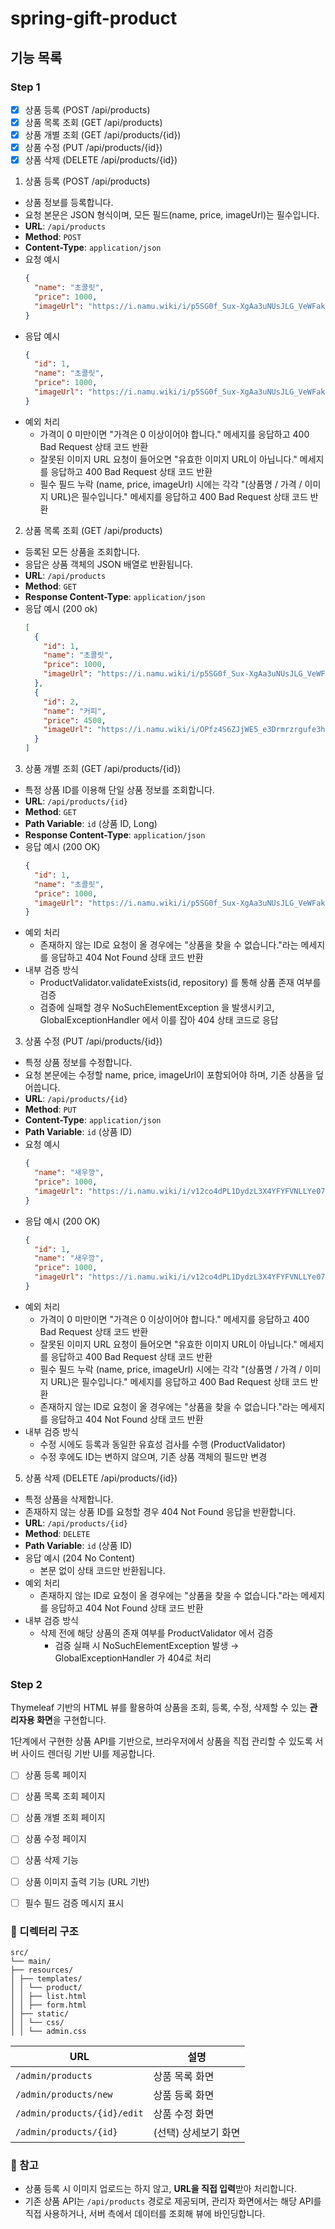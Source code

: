 # spring-gift-product

## 기능 목록

### Step 1

- [x] 상품 등록 (POST /api/products)
- [x] 상품 목록 조회 (GET /api/products)
- [x] 상품 개별 조회 (GET /api/products/{id})
- [x] 상품 수정 (PUT /api/products/{id})
- [x] 상품 삭제 (DELETE /api/products/{id})

1. 상품 등록 (POST /api/products)
  - 상품 정보를 등록합니다.  
  - 요청 본문은 JSON 형식이며, 모든 필드(name, price, imageUrl)는 필수입니다.
  - **URL**: `/api/products`
  - **Method**: `POST`
  - **Content-Type**: `application/json`
  - 요청 예시
    ```json
    {
      "name": "초콜릿",
      "price": 1000,
      "imageUrl": "https://i.namu.wiki/i/p5SG0f_Sux-XgAa3uNUsJLG_VeWFakukCtXW4kAiWZoiTqjYq0xVDJGpWqga8_LNZGQoCLf-E-gCev-GLYdibGQgQFny_R44zfBbtwU52rpJ1d_sOkzZb8CaBO7DTi3mTrTkRW_SN7wBX9DlAa0zBg.webp"
    }
  - 응답 예시
    ```json
    {
      "id": 1,
      "name": "초콜릿",
      "price": 1000,
      "imageUrl": "https://i.namu.wiki/i/p5SG0f_Sux-XgAa3uNUsJLG_VeWFakukCtXW4kAiWZoiTqjYq0xVDJGpWqga8_LNZGQoCLf-E-gCev-GLYdibGQgQFny_R44zfBbtwU52rpJ1d_sOkzZb8CaBO7DTi3mTrTkRW_SN7wBX9DlAa0zBg.webp"
    }
  - 예외 처리
    - 가격이 0 미만이면 "가격은 0 이상이어야 합니다." 메세지를 응답하고 400 Bad Request 상태 코드 반환
    - 잘못된 이미지 URL 요청이 들어오면 "유효한 이미지 URL이 아닙니다." 메세지를 응답하고 400 Bad Request 상태 코드 반환
    - 필수 필드 누락 (name, price, imageUrl) 시에는 각각 "(상품명 / 가격 / 이미지 URL)은 필수입니다." 메세지를 응답하고 400 Bad Request 상태 코드 반환

2. 상품 목록 조회 (GET /api/products)
  - 등록된 모든 상품을 조회합니다.  
  - 응답은 상품 객체의 JSON 배열로 반환됩니다.
  - **URL**: `/api/products`
  - **Method**: `GET`
  - **Response Content-Type**: `application/json`
  - 응답 예시 (200 ok)
    ```json
    [
      {
        "id": 1,
        "name": "초콜릿",
        "price": 1000,
        "imageUrl": "https://i.namu.wiki/i/p5SG0f_Sux-XgAa3uNUsJLG_VeWFakukCtXW4kAiWZoiTqjYq0xVDJGpWqga8_LNZGQoCLf-E-gCev-GLYdibGQgQFny_R44zfBbtwU52rpJ1d_sOkzZb8CaBO7DTi3mTrTkRW_SN7wBX9DlAa0zBg.webp"
      },
      {
        "id": 2,
        "name": "커피",
        "price": 4500,
        "imageUrl": "https://i.namu.wiki/i/OPfz4S6ZJjWE5_e3Drmrzrgufe3hP-5wyR71QWp3LD3MXoKU2cd3Stnry_yQZgD4MjmwbRfTnOGE87Y9ZS8qkZWGnoeeOBeqpS9Bv3v7P5vVsaMU97ukaJ5PXZF-mmkFY_rtqNoQR5KsQWbbU3Mq0g.webp"
      }
    ]

3. 상품 개별 조회 (GET /api/products/{id})
  - 특정 상품 ID를 이용해 단일 상품 정보를 조회합니다.
  - **URL**: `/api/products/{id}`
  - **Method**: `GET`
  - **Path Variable**: `id` (상품 ID, Long)
  - **Response Content-Type**: `application/json`
  - 응답 예시 (200 OK)
    ```json
    {
      "id": 1,
      "name": "초콜릿",
      "price": 1000,
      "imageUrl": "https://i.namu.wiki/i/p5SG0f_Sux-XgAa3uNUsJLG_VeWFakukCtXW4kAiWZoiTqjYq0xVDJGpWqga8_LNZGQoCLf-E-gCev-GLYdibGQgQFny_R44zfBbtwU52rpJ1d_sOkzZb8CaBO7DTi3mTrTkRW_SN7wBX9DlAa0zBg.webp"
    }
  - 예외 처리
    - 존재하지 않는 ID로 요청이 올 경우에는 "상품을 찾을 수 없습니다."라는 메세지를 응답하고 404 Not Found 상태 코드 반환
  - 내부 검증 방식
    - ProductValidator.validateExists(id, repository) 를 통해 상품 존재 여부를 검증
    - 검증에 실패할 경우 NoSuchElementException 을 발생시키고, GlobalExceptionHandler 에서 이를 잡아 404 상태 코드로 응답

3. 상품 수정 (PUT /api/products/{id})
  - 특정 상품 정보를 수정합니다.
  - 요청 본문에는 수정할 name, price, imageUrl이 포함되어야 하며, 기존 상품을 덮어씁니다.
  - **URL**: `/api/products/{id}`
  - **Method**: `PUT`
  - **Content-Type**: `application/json`
  - **Path Variable**: `id` (상품 ID)
  - 요청 예시
    ```json
    {
      "name": "새우깡",
      "price": 1000,
      "imageUrl": "https://i.namu.wiki/i/v12co4dPL1DydzL3X4YFYFVNLLYe07BO2zSofx2LmrUG7g1PNWaBOC5Gwa2ip1r6EUxYIYzRze-9qRZVTQeq0lVjv91X_cWPVPb0HXitAg7NoCHDqpvbPZUHE3WyyAE2uead00JqL5w6uIxQQYTDPA.webp"
    }
  - 응답 예시 (200 OK)
    ```json
    {
      "id": 1,
      "name": "새우깡",
      "price": 1000,
      "imageUrl": "https://i.namu.wiki/i/v12co4dPL1DydzL3X4YFYFVNLLYe07BO2zSofx2LmrUG7g1PNWaBOC5Gwa2ip1r6EUxYIYzRze-9qRZVTQeq0lVjv91X_cWPVPb0HXitAg7NoCHDqpvbPZUHE3WyyAE2uead00JqL5w6uIxQQYTDPA.webp"
    }
  - 예외 처리
    - 가격이 0 미만이면 "가격은 0 이상이어야 합니다." 메세지를 응답하고 400 Bad Request 상태 코드 반환
    - 잘못된 이미지 URL 요청이 들어오면 "유효한 이미지 URL이 아닙니다." 메세지를 응답하고 400 Bad Request 상태 코드 반환
    - 필수 필드 누락 (name, price, imageUrl) 시에는 각각 "(상품명 / 가격 / 이미지 URL)은 필수입니다." 메세지를 응답하고 400 Bad Request 상태 코드 반환
    - 존재하지 않는 ID로 요청이 올 경우에는 "상품을 찾을 수 없습니다."라는 메세지를 응답하고 404 Not Found 상태 코드 반환
  - 내부 검증 방식
    - 수정 시에도 등록과 동일한 유효성 검사를 수행 (ProductValidator)
    - 수정 후에도 ID는 변하지 않으며, 기존 상품 객체의 필드만 변경

5. 상품 삭제 (DELETE /api/products/{id})
  - 특정 상품을 삭제합니다.
  - 존재하지 않는 상품 ID를 요청할 경우 404 Not Found 응답을 반환합니다.
  - **URL**: `/api/products/{id}`
  - **Method**: `DELETE`
  - **Path Variable**: `id` (상품 ID)
  - 응답 예시 (204 No Content)
    - 본문 없이 상태 코드만 반환됩니다.
  - 예외 처리
    - 존재하지 않는 ID로 요청이 올 경우에는 "상품을 찾을 수 없습니다."라는 메세지를 응답하고 404 Not Found 상태 코드 반환
  - 내부 검증 방식
    - 삭제 전에 해당 상품의 존재 여부를 ProductValidator 에서 검증
      - 검증 실패 시 NoSuchElementException 발생 → GlobalExceptionHandler 가 404로 처리



### Step 2

Thymeleaf 기반의 HTML 뷰를 활용하여 상품을 조회, 등록, 수정, 삭제할 수 있는 **관리자용 화면**을 구현합니다.

1단계에서 구현한 상품 API를 기반으로, 브라우저에서 상품을 직접 관리할 수 있도록 서버 사이드 렌더링 기반 UI를 제공합니다.

- [ ] 상품 등록 페이지
- [ ] 상품 목록 조회 페이지
- [ ] 상품 개별 조회 페이지
- [ ] 상품 수정 페이지
- [ ] 상품 삭제 기능
- [ ] 상품 이미지 출력 기능 (URL 기반)
- [ ] 필수 필드 검증 메시지 표시



### 📂 디렉터리 구조

```text
src/
└── main/
├── resources/
│ ├── templates/
│ │ └── product/
│ │ ├── list.html
│ │ ├── form.html
│ ├── static/
│ │ └── css/
│ │ └── admin.css
```

| URL | 설명 |
|-----|------|
| `/admin/products` | 상품 목록 화면 |
| `/admin/products/new` | 상품 등록 화면 |
| `/admin/products/{id}/edit` | 상품 수정 화면 |
| `/admin/products/{id}` | (선택) 상세보기 화면 |

### 📌 참고

- 상품 등록 시 이미지 업로드는 하지 않고, **URL을 직접 입력**받아 처리합니다.
- 기존 상품 API는 `/api/products` 경로로 제공되며, 관리자 화면에서는 해당 API를 직접 사용하거나, 서버 측에서 데이터를 조회해 뷰에 바인딩합니다.